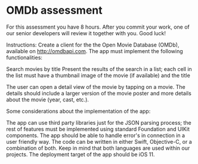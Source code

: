 # OMDb assessment 

For this assessment you have 8 hours. After you commit your work, one of our senior developers will review it together with you. Good luck!


Instructions: 
Create a client for the the Open Movie Database (OMDb), available on http://omdbapi.com. The app must implement the following functionalities:

Search movies by title
Present the results of the search in a list; each cell in the list must have a thumbnail image of the movie (if available) and the title

The user can open a detail view of the movie by tapping on a movie. The details should include a larger version of the movie poster and more details about the movie (year, cast, etc.).

Some considerations about the implementation of the app:

The app can use third party libraries just for the JSON parsing process; the rest of features must be implemented using standard Foundation and UIKit components.
The app should be able to handle error's in connection in a user friendly way.
The code can be written in either Swift, Objective-C, or a combination of both. Keep in mind that both languages are used within our projects.
The deployment target of the app should be iOS 11.
